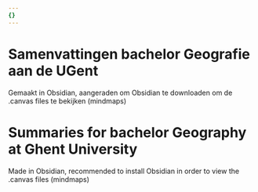 ```yaml
---
{}
---
```


# Samenvattingen bachelor Geografie aan de UGent
Gemaakt in Obsidian, aangeraden om Obsidian te downloaden om de .canvas files te bekijken (mindmaps)

# Summaries for bachelor Geography at Ghent University
Made in Obsidian, recommended to install Obsidian in order to view the .canvas files (mindmaps)
